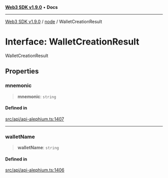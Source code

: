 [**Web3 SDK v1.9.0**](../../../README.md) • **Docs**

***

[Web3 SDK v1.9.0](../../../globals.md) / [node](../README.md) / WalletCreationResult

# Interface: WalletCreationResult

WalletCreationResult

## Properties

### mnemonic

> **mnemonic**: `string`

#### Defined in

[src/api/api-alephium.ts:1407](https://github.com/Mystic-Nayy/alephium-web3/blob/ee41f5e0e7d7fb0b155fe62f05b2ac03772895ca/packages/web3/src/api/api-alephium.ts#L1407)

***

### walletName

> **walletName**: `string`

#### Defined in

[src/api/api-alephium.ts:1406](https://github.com/Mystic-Nayy/alephium-web3/blob/ee41f5e0e7d7fb0b155fe62f05b2ac03772895ca/packages/web3/src/api/api-alephium.ts#L1406)

